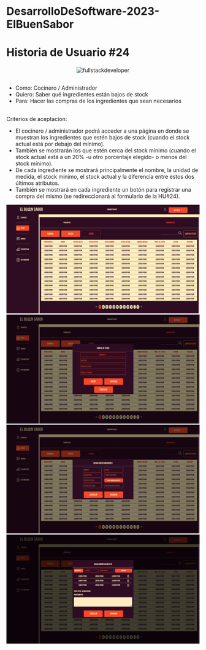# DesarrolloDeSoftware-2023-ElBuenSabor
# Historia de Usuario #24
  
<p align="center">
    <img
    src="https://media.giphy.com/media/scZPhLqaVOM1qG4lT9/giphy.gif"
    alt="fullstackdeveloper"
    width="300px"
    height="300px"
    align="center"
/>
</p>

## 

* Como: Cocinero / Administrador
* Quiero: Saber qué ingredientes están bajos de stock
* Para: Hacer las compras de los ingredientes que sean necesarios

##

Criterios de aceptacion:
*	El cocinero / administrador podrá acceder a una página en donde se muestran los ingredientes que estén bajos de stock (cuando el stock actual está por debajo del mínimo).
*	También se mostrarán los que estén cerca del stock mínimo (cuando el stock actual está a un 20% -u otro porcentaje elegido- o menos del stock mínimo).
*	De cada ingrediente se mostrará principalmente el nombre, la unidad de medida, el stock mínimo, el stock actual y la diferencia entre estos dos últimos atributos.
*	También se mostrará en cada ingrediente un botón para registrar una compra del mismo (se redireccionará al formulario de la HU#24).




![image](https://github.com/DarioLopez18/DesarrolloDeSoftware-2023-ElBuenSabor/blob/HU23adm/HU23ADM.png)
![image](https://github.com/DarioLopez18/DesarrolloDeSoftware-2023-ElBuenSabor/blob/HU23adm/HU23.1ADM.png)
![image](https://github.com/DarioLopez18/DesarrolloDeSoftware-2023-ElBuenSabor/blob/HU23adm/HU23.2ADM.png)
![image](https://github.com/DarioLopez18/DesarrolloDeSoftware-2023-ElBuenSabor/blob/HU23adm/HU23.3ADM.png)

